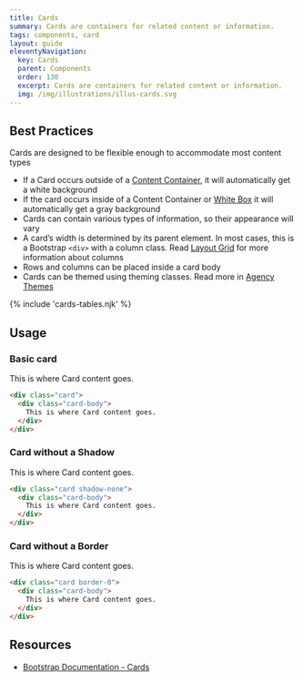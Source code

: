 ```yaml
---
title: Cards
summary: Cards are containers for related content or information.
tags: components, card
layout: guide
eleventyNavigation:
  key: Cards
  parent: Components
  order: 130
  excerpt: Cards are containers for related content or information.
  img: /img/illustrations/illus-cards.svg
---
```

## Best Practices
Cards are designed to be flexible enough to accommodate most content types
- If a Card occurs outside of a [Content Container](/components/boxes/#content-container), it will automatically get a white background 
- If the card occurs inside of a Content Container or [White Box](/components/boxes/#white-box) it will automatically get a gray background
- Cards can contain various types of information, so their appearance will vary
- A card’s width is determined by its parent element. In most cases, this is a Bootstrap `<div>` with a column class. Read [Layout Grid](/components/layout-grid/) for more information about columns
- Rows and columns can be placed inside a card body
- Cards can be themed using theming classes. Read more in [Agency Themes](/foundation/agency-theming/)

{% include 'cards-tables.njk' %}

## Usage
### Basic card

<div class="card">
  <div class="card-body">
    This is where Card content goes.
  </div>
</div>

```html
<div class="card">
  <div class="card-body">
    This is where Card content goes.
  </div>
</div>
```

### Card without a Shadow

<div class="card shadow-none">
  <div class="card-body">
    This is where Card content goes.
  </div>
</div>

```html
<div class="card shadow-none">
  <div class="card-body">
    This is where Card content goes.
  </div>
</div>
```

### Card without a Border

<div class="card border-0">
  <div class="card-body">
    This is where Card content goes.
  </div>
</div>

```html
<div class="card border-0">
  <div class="card-body">
    This is where Card content goes.
  </div>
</div>
```

## Resources

* <a href="https://getbootstrap.com/docs/4.5/components/card/" target="_blank">Bootstrap Documentation - Cards</a>
